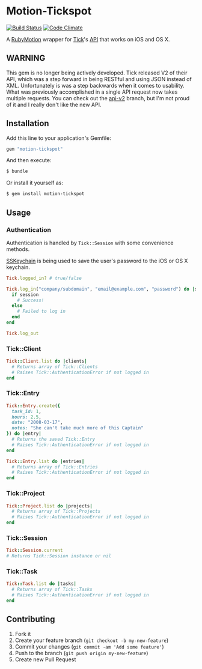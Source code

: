 # Motion-Tickspot

[![Build Status](https://travis-ci.org/codelation/motion-tickspot.png?branch=master)](https://travis-ci.org/codelation/motion-tickspot)
[![Code Climate](https://codeclimate.com/github/codelation/motion-tickspot.png)](https://codeclimate.com/github/codelation/motion-tickspot)

A [RubyMotion](http://www.rubymotion.com) wrapper for
[Tick](http://www.tickspot.com)'s [API](http://www.tickspot.com/api)
that works on iOS and OS X.

## WARNING

This gem is no longer being actively developed. Tick released V2 of their API, which was a step forward in being RESTful and using JSON instead of XML. Unfortunately is was a step backwards when it comes to usability. What was previously accomplished in a single API request now takes multiple requests. You can check out the [api-v2](https://github.com/codelation/motion-tickspot/tree/api-v2) branch, but I'm not proud of it and I really don't like the new API.

## Installation

Add this line to your application's Gemfile:

```ruby
gem "motion-tickspot"
```

And then execute:

```bash
$ bundle
```

Or install it yourself as:

```bash
$ gem install motion-tickspot
```

## Usage

### Authentication

Authentication is handled by `Tick::Session` with some convenience methods.

[SSKeychain](https://github.com/soffes/sskeychain) is being used to 
save the user's password to the iOS or OS X keychain.

```ruby
Tick.logged_in? # true/false

Tick.log_in("company/subdomain", "email@example.com", "password") do |session|
  if session
    # Success!
  else
    # Failed to log in
  end
end

Tick.log_out
```

### Tick::Client

```ruby
Tick::Client.list do |clients|
  # Returns array of Tick::Clients
  # Raises Tick::AuthenticationError if not logged in
end
```

### Tick::Entry

```ruby
Tick::Entry.create({
  task_id: 1,
  hours: 2.5,
  date: "2008-03-17",
  notes: "She can't take much more of this Captain"
}) do |entry|
  # Returns the saved Tick::Entry
  # Raises Tick::AuthenticationError if not logged in
end
```

```ruby
Tick::Entry.list do |entries|
  # Returns array of Tick::Entries
  # Raises Tick::AuthenticationError if not logged in
end
```

### Tick::Project

```ruby
Tick::Project.list do |projects|
  # Returns array of Tick::Projects
  # Raises Tick::AuthenticationError if not logged in
end
```

### Tick::Session

```ruby
Tick::Session.current
# Returns Tick::Session instance or nil
```

### Tick::Task

```ruby
Tick::Task.list do |tasks|
  # Returns array of Tick::Tasks
  # Raises Tick::AuthenticationError if not logged in
end
```

## Contributing

1. Fork it
2. Create your feature branch (`git checkout -b my-new-feature`)
3. Commit your changes (`git commit -am 'Add some feature'`)
4. Push to the branch (`git push origin my-new-feature`)
5. Create new Pull Request
